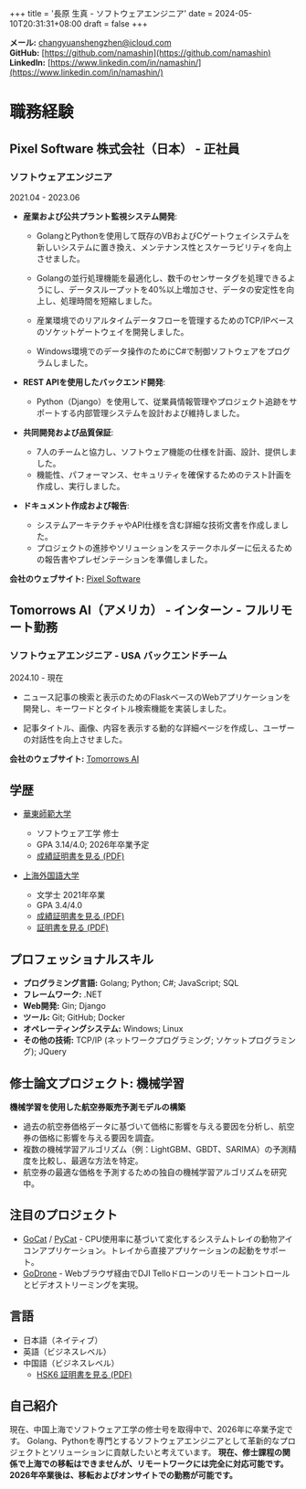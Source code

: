 +++
title = '長原 生真 - ソフトウェアエンジニア'
date = 2024-05-10T20:31:31+08:00
draft = false
+++

**メール:** [changyuanshengzhen@icloud.com](mailto:changyuanshengzhen@icloud.com)  
**GitHub:** [https://github.com/namashin](https://github.com/namashin)  
**LinkedIn:** [https://www.linkedin.com/in/namashin/](https://www.linkedin.com/in/namashin/)

# 職務経験

## Pixel Software 株式会社（日本） - 正社員
### ソフトウェアエンジニア

2021.04 - 2023.06

- **産業および公共プラント監視システム開発**:
  - GolangとPythonを使用して既存のVBおよびCゲートウェイシステムを新しいシステムに置き換え、メンテナンス性とスケーラビリティを向上させました。

  - Golangの並行処理機能を最適化し、数千のセンサータグを処理できるようにし、データスループットを40%以上増加させ、データの安定性を向上し、処理時間を短縮しました。

  - 産業環境でのリアルタイムデータフローを管理するためのTCP/IPベースのソケットゲートウェイを開発しました。

  - Windows環境でのデータ操作のためにC#で制御ソフトウェアをプログラムしました。

- **REST APIを使用したバックエンド開発**:
  - Python（Django）を使用して、従業員情報管理やプロジェクト追跡をサポートする内部管理システムを設計および維持しました。

- **共同開発および品質保証**:
  - 7人のチームと協力し、ソフトウェア機能の仕様を計画、設計、提供しました。
  - 機能性、パフォーマンス、セキュリティを確保するためのテスト計画を作成し、実行しました。

- **ドキュメント作成および報告**:
  - システムアーキテクチャやAPI仕様を含む詳細な技術文書を作成しました。
  - プロジェクトの進捗やソリューションをステークホルダーに伝えるための報告書やプレゼンテーションを準備しました。

**会社のウェブサイト:** [Pixel Software](https://www.pixelsoft.co.jp/pc/index.html)

## Tomorrows AI（アメリカ） - インターン - フルリモート勤務
### ソフトウェアエンジニア - USA バックエンドチーム

2024.10 - 現在

- ニュース記事の検索と表示のためのFlaskベースのWebアプリケーションを開発し、キーワードとタイトル検索機能を実装しました。

- 記事タイトル、画像、内容を表示する動的な詳細ページを作成し、ユーザーの対話性を向上させました。

**会社のウェブサイト:** [Tomorrows AI](https://www.tomorrowsai.org/)

## 学歴

- [華東師範大学](https://www.ecnu.edu.cn/)
  - ソフトウェア工学 修士
  - GPA 3.14/4.0; 2026年卒業予定
  - [成績証明書を見る (PDF)](/materials/transcript-master-en.pdf)

- [上海外国語大学](https://www.shisu.edu.cn/)
  - 文学士 2021年卒業
  - GPA 3.4/4.0
  - [成績証明書を見る (PDF)](/materials/transcript-bachelor-en.pdf)
  - [証明書を見る (PDF)](/materials/certificate-bachelor.pdf)

## プロフェッショナルスキル

- **プログラミング言語:** Golang; Python; C#; JavaScript; SQL
- **フレームワーク:** .NET
- **Web開発:** Gin; Django
- **ツール:** Git; GitHub; Docker
- **オペレーティングシステム:** Windows; Linux
- **その他の技術:** TCP/IP (ネットワークプログラミング; ソケットプログラミング); JQuery

## 修士論文プロジェクト: 機械学習
**機械学習を使用した航空券販売予測モデルの構築**

- 過去の航空券価格データに基づいて価格に影響を与える要因を分析し、航空券の価格に影響を与える要因を調査。
- 複数の機械学習アルゴリズム（例：LightGBM、GBDT、SARIMA）の予測精度を比較し、最適な方法を特定。
- 航空券の最適な価格を予測するための独自の機械学習アルゴリズムを研究中。

## 注目のプロジェクト

- [GoCat](https://github.com/namashin/GoCat) / [PyCat](https://github.com/namashin/PyCat) - CPU使用率に基づいて変化するシステムトレイの動物アイコンアプリケーション。トレイから直接アプリケーションの起動をサポート。
- [GoDrone](https://github.com/namashin/GoDrone) - Webブラウザ経由でDJI Telloドローンのリモートコントロールとビデオストリーミングを実現。

## 言語

- 日本語（ネイティブ）
- 英語（ビジネスレベル）
- 中国語（ビジネスレベル）
  - [HSK6 証明書を見る (PDF)](/materials/hsk6_certificate.pdf)

## 自己紹介

現在、中国上海でソフトウェア工学の修士号を取得中で、2026年に卒業予定です。
Golang、Pythonを専門とするソフトウェアエンジニアとして革新的なプロジェクトとソリューションに貢献したいと考えています。
**現在、修士課程の関係で上海での移転はできませんが、リモートワークには完全に対応可能です。**  
**2026年卒業後は、移転およびオンサイトでの勤務が可能です。**
